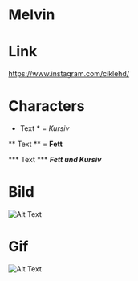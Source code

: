 # Melvin

# Link

https://www.instagram.com/ciklehd/


# Characters

* Text * =
*Kursiv*

** Text ** =
**Fett**

*** Text ***
***Fett und Kursiv***


# Bild
![Alt Text](https://user-images.githubusercontent.com/110893288/183603239-1c063f90-0301-4d8b-9ee7-d09e4c973c22.png)

# Gif
![Alt Text](https://c.tenor.com/8DgS448_gykAAAAM/glizzy.gif)
